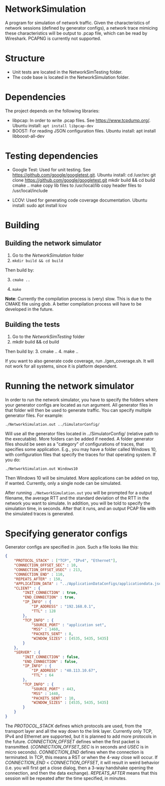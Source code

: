 # NetworkSimulation
A program for simulation of network traffic. Given the characteristics of network sessions (defined by generator configs), a network trace mimicing these characteristics will be output to .pcap file, which can be read by Wireshark.
PCAPNG is currently not supported.

# Structure
- Unit tests are located in the NetworkSimTesting folder.
- The code base is located in the NetworkSimulation folder.

# Dependencies
The project depends on the following libraries:
- libpcap: In order to write .pcap files. See https://www.tcpdump.org/.
Ubuntu install: `apt install libpcap-dev`
- BOOST: For reading JSON configuration files.
Ubuntu install: apt install libboost-all-dev

# Testing dependencies
- Google Test: Used for unit testing. See https://github.com/google/googletest.git.
Ubuntu install:
cd /usr/src
git clone https://github.com/google/googletest.git
mkdir build && cd build
cmake ..
make
copy lib files to /usr/local/lib
copy header files to /usr/local/include

- LCOV: Used for generating code coverage documentation. 
Ubuntu install: sudo apt install lcov

# Building
## Building the network simulator
1. Go to the _NetworkSimulation_ folder
2. `mkdir build && cd build`

Then build by:

3. `cmake ..`

4. `make`

**Note**: Currently the compilation process is (very) slow. This is due to the CMAKE file using glob. A better compilation process will have to be developed in the future.

## Building the tests
1. Go to the _NetworkSimTesting_ folder
2. mkdir build && cd build

Then build by:
3. cmake ..
4. make ..

If you want to also generate code coverage, run ./gen_coverage.sh.
It will not work for all systems, since it is platform dependent.

# Running the network simulator
In order to run the network simulator, you have to specify the folders where your generator configs are located as run argument. All generator files in that folder will then be used to generate traffic.
You can specify multiple generator files. For example:

```
./NetworkSimulation.out ../SimulatorConfig/
```

Will use all the generator files located in ../SimulatorConfig/ (relative path to the executable). More folders can be added if needed. A folder generator files should be seen as a "category" of configurations of traces, that specifies some application. E.g., you may have a folder called Windows 10, with configuration files that specify the traces for that operating system. If you do:

```
./NetworkSimulation.out Windows10
```

Then Windows 10 will be simulated. More applications can be added on top, if wanted.
Currently, only a single node can be simulated.

After running `./NetworkSimulation.out` you will be prompted for a output filename, the average RTT and the standard deviation of the RTT in the network you want to simulate. In addition, you will be told to specify the simulation time, in seconds. After that it runs, and an output PCAP file with the simulated traces is generated.

# Specifying generator configs
Generator configs are specified in .json. Such a file looks like this:

```json
{
    "PROTOCOL_STACK" : ["TCP", "IPv4", "Ethernet"],
    "CONNECTION_OFFSET_SEC" : 10,
    "CONNECTION_OFFSET_USEC" : 213,
    "CONNECTION_END" : 110,
    "REPEATS_AFTER" : 150,
    "APPLICATION_DATA" : "../ApplicationDataConfigs/applicationdata.json",
    "CLIENT" : {
        "INIT_CONNECTION" : true,
        "END_CONNECTION" : true,
        "IP_INFO" : {
            "IP_ADDRESS" : "192.168.0.1",
            "TTL" : 128
        },
        "TCP_INFO" : {
            "SOURCE_PORT" : "application set",
            "MSS" : 1460,
            "PACKETS_SENT" : 8,
            "WINDOW_SIZES" : [4535, 5435, 5435]
        }
    },
    "SERVER" : {
        "INIT_CONNECTION" : false,
        "END_CONNECTION" : false,
        "IP_INFO" : {
            "IP_ADDRESS" : "40.113.10.67",
            "TTL" : 64
        },
        "TCP_INFO" : {
            "SOURCE_PORT" : 443,
            "MSS" : 1440,
            "PACKETS_SENT" : 10,
            "WINDOW_SIZES" : [4535, 5435, 5435]
        }
    }
}
```

The _PROTOCOL_STACK_ defines which protocols are used, from the transport layer and all the way down to the link layer. Currently only TCP, IPv4 and Ethernet are supported, but it is planned to add more protocols in the future.
_CONNECTION_OFFSET_ defines when the first packet is transmitted. (_CONNECTION_OFFSET_SEC_ is in seconds and _USEC_ is in micro seconds).
_CONNECTION_END_ defines when the connection is terminated. In TCP, this means a RST or when the 4-way close will occur. If _CONNECTION_END_ < _CONNECTION_OFFSET_, it will result in weird behavior (i.e. you will first get a close dialog, then a 3-way handshake opening the connection, and then the data exchange).
_REPEATS_AFTER_ means that this session will be repeated after the time specified, in minutes. 


